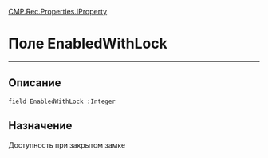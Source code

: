 ﻿---
Link: CMP.Rec.Properties.IProperty.@EnabledWithLock
---

<!---  Навигация
[Имя проекта](#) :
-->
[CMP.Rec.Properties.IProperty](Default)

# Поле EnabledWithLock
---

## Описание

    field EnabledWithLock :Integer

<!--
## Аргументы{#Args}

### Аргумент1

Описание аргумента 1
-->

## Назначение

Доступность при закрытом замке

<!--
## Пример

    EnabledWithLock...
-->

